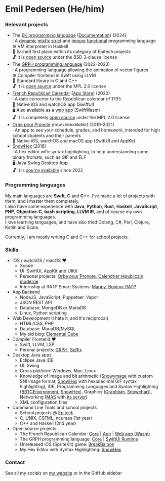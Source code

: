 # Emil Pedersen (He/him)

### Relevant projects

- The [EK programming language](https://github.com/legolas-tek/ek) ([Documentation](https://github.com/legolas-tek/ek/wiki/Getting-Started-with-EK)) (2024)  
ℹ️ A [dynamic](## "The langage is dynamically typed, and allows checking the type of arguments at runtime") [mixfix](## "The language allows defining operators that can be mixed with arguments arbitrarily, and is completely customizable") [strict](## "By default, the language evaluates arguments before calling functions") and [impure](## "Functions may freely have side effects") [functional](## "The language is focused on defining small functions that can be composed together") programming language  
⚙️ VM interpreter in Haskell  
🥇 Earned first place within its category of Epitech projects  
🔓 It is [open source](https://github.com/legolas-tek/ek) under the BSD 3-clause license  
- The [GRPH programming language](https://github.com/grph-lang/grph) (2022-2023)  
ℹ️ A programming language allowing the animation of vector figures  
⚙️ Compiler frontend in Swift using LLVM  
📘 Standard library in C and C++  
🔓 It is [open source](https://github.com/grph-lang/grph) under the MPL 2.0 license 
- [French Republican Calendar](https://emil.codes/projects/french-republican-calendar/) ([App Store](https://apps.apple.com/fr/app/calendrier-republicain-moderne/id1509106182)) (2020)  
ℹ️ A date converter to the Republican calendar of 1793.  
📱 Native iOS and watchOS app (SwiftUI)   
🖥 Also available as a [web app](https://frc.emil.codes/) (SwiftWasm)  
🔓 It is completely [open source](https://github.com/Snowy1803/FrenchRepublicanCalendar) under the MPL 2.0 license
- [Orbe pour Pronote](https://emil.codes/projects/orbe-pour-pronote/) *(now unavailable)* (2019-2021)  
ℹ️ An app to see your schedule, grades, and homework, intended for high school students and their parents  
📱 Native iOS, watchOS and macOS app (SwiftUI and AppKit)
- [SnowHex](https://github.com/Snowy1803/SnowHex) (2018)  
ℹ️ A hex editor with syntax highlighting, to help understanding some binary fromats, such as GIF and ELF  
🖥 Java Swing Desktop App  
🔓 It is [source available](https://github.com/Snowy1803/SnowHex) since 2022

### Programming languages

My main languages are **Swift**, **C** and **C++**. I've made a lot of projects with them, and I master them completely.  
I also have some experience with **Java**, **Python**, **Rust**, **Haskell**, **JavaScript**, **PHP**, **Objective-C**, **bash scripting**, **LLVM IR**, and of course my own programming languages.  
I love learning languages, and have also tried Golang, C#, Perl, Clojure, Kotlin and Scala.

Currently, I am mostly writing C and C++ for school projects.

### Skills

 - iOS / watchOS / macOS :heart:
    - Xcode
    - UI: SwiftUI, AppKit and UIKit
    - Personal projects: [Orbe pour Pronote](https://apps.apple.com/fr/app/orbe-pour-pronote/id1508406857), [Calendrier républicain moderne](https://apps.apple.com/fr/app/calendrier-republicain-moderne/id1509106182)
    - Internship at RATP Smart Systems: [Mappy](https://apps.apple.com/fr/app/mappy/id313834655), [Bonjour RATP](https://apps.apple.com/fr/app/bonjour-ratp/id507107090)
 - App Backend
    - NodeJS, JavaScript, Puppeteer, Vapor
    - JSON REST API
    - Database: MongoDB or MariaDB
    - Linux, Python scripting
 - Web Development (I hate it, and it's reciprocal)
    - HTML/CSS, PHP
    - Database: MariaDB/MySQL
    - My old blog: [Elemental Cube](https://ec.emil.codes)
 - Compiler Frontend :heart:
    - Swift, LLVM, LSP
    - Peronal projects: [GRPH](https://github.com/grph-lang/grph), [Suffix](https://github.com/Snowy1803/suffix-lang)
 - Desktop Java apps
    - Eclipse Java IDE
    - UI: Swing
    - Cross platform: Windows, Mac, Linux
    - Knowledge of Image and bit arithmetic ([Snowymage](https://ec.emil.codes/product/11) with custom SNI image format, [SnowHex](https://ec.emil.codes/product/10) with hexadecimal GIF syntax highlighting), IDE, Programming Languages and Syntax Highlighting ([BBTCEnvironment](https://ec.emil.codes/product/6), [SnowHex](https://ec.emil.codes/product/10)), Graphics ([Graphism](https://ec.emil.codes/product/4), [Snowchart](https://ec.emil.codes/product/5)), Networking ([MAS](https://ec.emil.codes/product/2) with [its server](https://ec.emil.codes/product/8))
    - XML configuration files
  - Command Line Tools and school projects
    - School projects @ [Epitech](https://www.epitech.eu/)
    - C, UNIX, CSFML, ncurses (1st year)
    - C++ and Haskell (2nd year)
  - Open source projects
    - The French Republican Calendar: [Core](https://github.com/Snowy1803/FrenchRepublicanCalendarCore) | [App](https://github.com/Snowy1803/FrenchRepublicanCalendar) | [Web app (Wasm)](https://github.com/Snowy1803/FrenchRepublicanCalendarWeb)
    - The GRPH programming language: [Core](https://github.com/grph-lang/grph) | [SwiftUI Runtime](https://github.com/Snowy1803/Graphism-Swift)
    - Unreleased iOS (SpriteKit) game: [BreakBaloon](https://github.com/Snowy1803/BreakBaloon-mobile)
    - My Hex Editor with Syntax Highlighting: [SnowHex](https://github.com/Snowy1803/SnowHex)

### Contact

See all my socials on [my website](https://emil.codes/socials/) or in the GitHub sidebar
